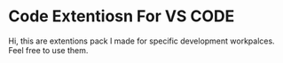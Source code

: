 # Code Extentiosn For VS CODE

Hi, this are extentions pack I made for specific development workpalces. Feel free to use them.
